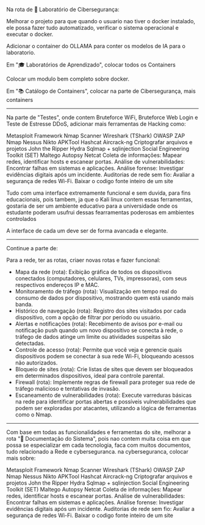 Na rota de 🧪 Laboratório de Cibersegurança:

Melhorar o projeto para que quando o usuario nao tiver o docker instalado, ele possa fazer tudo automatizado, verificar o sistema operacional e executar o docker.

Adicionar o container do OLLAMA para conter os modelos de IA para o laboratorio.

Em "🎓 Laboratórios de Aprendizado", colocar todos os Containers

Colocar um modulo bem completo sobre docker.

Em "📚 Catálogo de Containers", colocar na parte de Cibersegurança, mais containers

---

Na parte de "Testes", onde contem Bruteforce WiFi, Bruteforce Web Login e Teste de Estresse DDoS, adicionar mais ferramentas de Hacking como:

Metasploit Framework
Nmap Scanner
Wireshark (TShark)
OWASP ZAP
Nmap
Nessus
Nikto
APKTool
Hashcat
Aircrack-ng
Criptografar arquivos e projetos
John the Ripper
Hydra
Sqlmap + sqlinjection
Social Engineering Toolkit (SET)
Maltego
Autopsy
Netcat
Coleta de informações: Mapear redes, identificar hosts e escanear portas.
Análise de vulnerabilidades: Encontrar falhas em sistemas e aplicações.
Análise forense: Investigar evidências digitais após um incidente.
Auditorias de rede sem fio: Avaliar a segurança de redes Wi-Fi.
Baixar o codigo fonte inteiro de um site

Tudo com uma interface extremamente funcional e sem duvida, para fins educacionais, pois tambem, ja que o Kali linux contem essas ferramentas, gostaria de ser um ambiente educativo para a universidade onde os estudante poderam usufrui dessas fearramentas poderosas em ambientes controlados

A interface de cada um deve ser de forma avancada e elegante.

---
Continue a parte de:

Para a rede, ter as rotas, criaer novas rotas e fazer funcional:

- Mapa da rede (rota): Exibição gráfica de todos os dispositivos conectados (computadores, celulares, TVs, impressoras), com seus respectivos endereços IP e MAC.
- Monitoramento de tráfego (rota): Visualização em tempo real do consumo de dados por dispositivo, mostrando quem está usando mais banda.
- Histórico de navegação (rota): Registro dos sites visitados por cada dispositivo, com a opção de filtrar por período ou usuário.
- Alertas e notificações (rota): Recebimento de avisos por e-mail ou notificação push quando um novo dispositivo se conecta à rede, o tráfego de dados atinge um limite ou atividades suspeitas são detectadas.
- Controle de acesso (rota): Permite que você veja e gerencie quais dispositivos podem se conectar à sua rede Wi-Fi, bloqueando acessos não autorizados.
- Bloqueio de sites (rota): Crie listas de sites que devem ser bloqueados em determinados dispositivos, ideal para controle parental.
- Firewall (rota): Implemente regras de firewall para proteger sua rede de tráfego malicioso e tentativas de invasão.
- Escaneamento de vulnerabilidades (rota): Execute varreduras básicas na rede para identificar portas abertas e possíveis vulnerabilidades que podem ser exploradas por atacantes, utilizando a lógica de ferramentas como o Nmap.

---

Com base em todas as funcionalidades e ferramentas do site, melhorar a rota "📄 Documentação do Sistema", pois nao contem muita coisa em que possa se especializar em cada tecnologia, faca com muitos documentos, tudo relacionado a Rede e cyberseguranca. na cyberseguranca, colocar mais sobre:

Metasploit Framework
Nmap Scanner
Wireshark (TShark)
OWASP ZAP
Nmap
Nessus
Nikto
APKTool
Hashcat
Aircrack-ng
Criptografar arquivos e projetos
John the Ripper
Hydra
Sqlmap + sqlinjection
Social Engineering Toolkit (SET)
Maltego
Autopsy
Netcat
Coleta de informações: Mapear redes, identificar hosts e escanear portas.
Análise de vulnerabilidades: Encontrar falhas em sistemas e aplicações.
Análise forense: Investigar evidências digitais após um incidente.
Auditorias de rede sem fio: Avaliar a segurança de redes Wi-Fi.
Baixar o codigo fonte inteiro de um site